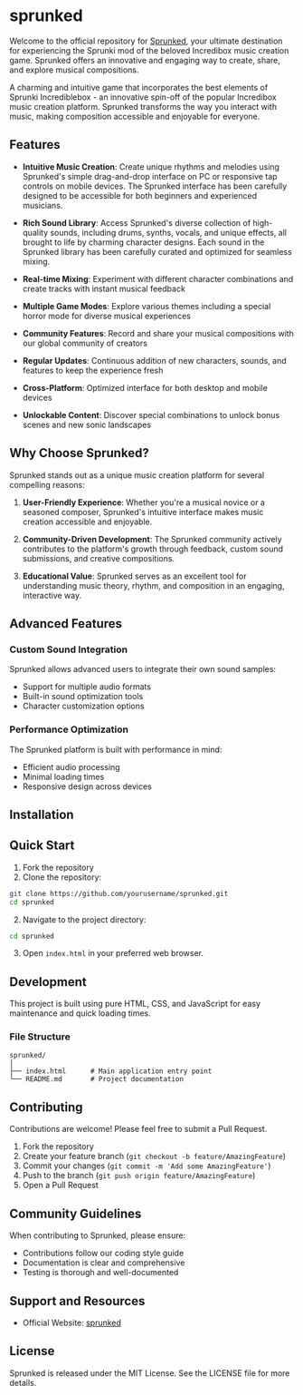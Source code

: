 # sprunked
Welcome to the official repository for [Sprunked](https://sprunked.link), your ultimate destination for experiencing the Sprunki mod of the beloved Incredibox music creation game. Sprunked offers an innovative and engaging way to create, share, and explore musical compositions.

A charming and intuitive game that incorporates the best elements of Sprunki Incrediblebox - an innovative spin-off of the popular Incredibox music creation platform. Sprunked transforms the way you interact with music, making composition accessible and enjoyable for everyone.

## Features
- **Intuitive Music Creation**: Create unique rhythms and melodies using Sprunked's simple drag-and-drop interface on PC or responsive tap controls on mobile devices. The Sprunked interface has been carefully designed to be accessible for both beginners and experienced musicians.

- **Rich Sound Library**: Access Sprunked's diverse collection of high-quality sounds, including drums, synths, vocals, and unique effects, all brought to life by charming character designs. Each sound in the Sprunked library has been carefully curated and optimized for seamless mixing.

- **Real-time Mixing**: Experiment with different character combinations and create tracks with instant musical feedback
- **Multiple Game Modes**: Explore various themes including a special horror mode for diverse musical experiences
- **Community Features**: Record and share your musical compositions with our global community of creators
- **Regular Updates**: Continuous addition of new characters, sounds, and features to keep the experience fresh
- **Cross-Platform**: Optimized interface for both desktop and mobile devices
- **Unlockable Content**: Discover special combinations to unlock bonus scenes and new sonic landscapes

## Why Choose Sprunked?

Sprunked stands out as a unique music creation platform for several compelling reasons:

1. **User-Friendly Experience**: Whether you're a musical novice or a seasoned composer, Sprunked's intuitive interface makes music creation accessible and enjoyable.

2. **Community-Driven Development**: The Sprunked community actively contributes to the platform's growth through feedback, custom sound submissions, and creative compositions.

3. **Educational Value**: Sprunked serves as an excellent tool for understanding music theory, rhythm, and composition in an engaging, interactive way.

## Advanced Features

### Custom Sound Integration
Sprunked allows advanced users to integrate their own sound samples:
- Support for multiple audio formats
- Built-in sound optimization tools
- Character customization options

### Performance Optimization
The Sprunked platform is built with performance in mind:
- Efficient audio processing
- Minimal loading times
- Responsive design across devices

## Installation


## Quick Start
1. Fork the repository
2. Clone the repository:
```bash
git clone https://github.com/yourusername/sprunked.git
cd sprunked
```

2. Navigate to the project directory:
```bash
cd sprunked
```

3. Open `index.html` in your preferred web browser.

## Development

This project is built using pure HTML, CSS, and JavaScript for easy maintenance and quick loading times.

### File Structure

```
sprunked/
│
├── index.html      # Main application entry point
└── README.md       # Project documentation
```

## Contributing

Contributions are welcome! Please feel free to submit a Pull Request.

1. Fork the repository
2. Create your feature branch (`git checkout -b feature/AmazingFeature`)
3. Commit your changes (`git commit -m 'Add some AmazingFeature'`)
4. Push to the branch (`git push origin feature/AmazingFeature`)
5. Open a Pull Request

## Community Guidelines

When contributing to Sprunked, please ensure:
- Contributions follow our coding style guide
- Documentation is clear and comprehensive
- Testing is thorough and well-documented

## Support and Resources

- Official Website: [sprunked](https://sprunked.link)

## License

Sprunked is released under the MIT License. See the LICENSE file for more details.
